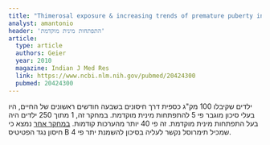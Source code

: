 ```yaml
---
title: "Thimerosal exposure & increasing trends of premature puberty in the vaccine safety datalink"
analyst: amantonio
header: 'התפתחות מינית מוקדמת'
article:
  type: article
  authors: Geier
  year: 2010
  magazine: Indian J Med Res
  link: https://www.ncbi.nlm.nih.gov/pubmed/20424300
  pubmed: 20424300
---
```


ילדים שקיבלו 100 מק"ג כספית דרך חיסונים בשבעה חודשים ראשונים של החיים, היו בעלי סיכון מוגבר פי 5 להתפתחות מינית מוקדמת.
במחקר זה, 1 מתוך 250 ילדים היה בעל התפתחות מינית מוקדמת. זה פי 40 יותר מהערכות קודמות.
[במחקר אחר](https://www.ncbi.nlm.nih.gov/pmc/articles/PMC4982359/) נמצא כי חיסון נגד הפטיטיס B שמכיל תימרוסל נקשר לעליה בסיכון להשמנת יתר פי 4.
